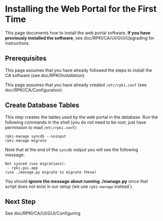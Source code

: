 # Installing the Web Portal for the First Time

This page documents how to install the web portal software. **If you have
previously installed the software**, see doc/RPKI/CA/UI/GUI/Upgrading for
instructions.

## Prerequisites

This page assumes that you have already followed the steps to install the CA
software (see doc/RPKI/Installation)

This page assumes that you have already created `/etc/rpki.conf` (see
doc/RPKI/CA/Configuration)

## Create Database Tables

This step creates the tables used by the web portal in the database. Run the
following commands in the shell (you do not need to be _root_, just have
permission to read `/etc/rpki.conf`):

    rpki-manage syncdb --noinput
    rpki-manage migrate

Note that at the end of the `syncdb` output you will see the following
message:

    Not synced (use migrations):
     - rpki.gui.app
    (use ./manage.py migrate to migrate these)

You should **ignore the message about running ./manage.py** since that script
does not exist in our setup (we use `rpki-manage` instead`).

## Next Step

See doc/RPKI/CA/UI/GUI/Configuring
